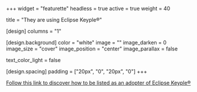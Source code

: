 +++
widget = "featurette" 
headless = true 
active = true 
weight = 40 

title = "They are using Eclipse Keyple®"

[design]
  columns = "1"

[design.background]
  color = "white"
  image = "" 
  image_darken = 0 
  image_size = "cover" 
  image_position = "center"
  image_parallax = false 

  text_color_light = false

[design.spacing]
  padding = ["20px", "0", "20px", "0"]
+++

<script src="//iot.eclipse.org/assets/js/eclipsefdn.adopters.js"></script>

<script>
  eclipseFdnAdopters.getList({
    project_id: "iot.keyple",
    selector: ".eclipsefdn-adopters",
    ul_classes: "list-inline keyple-adopters",
    logo_white: false
  });
</script>

<div class="eclipsefdn-adopters"></div>

[Follow this link to discover how to be listed as an adopter of Eclipse Keyple®](https://iot.eclipse.org/adopters/)